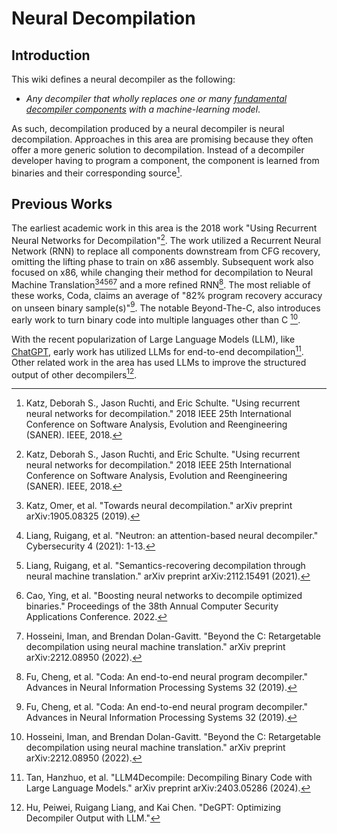 # Neural Decompilation
## Introduction 
This wiki defines a neural decompiler as the following:

- _Any decompiler that wholly replaces one or many [fundamental decompiler components](/docs/fundamentals/overview#generic-decompilation-pipeline) with a machine-learning model_.

As such, decompilation produced by a neural decompiler is neural decompilation.
Approaches in this area are promising because they often offer a more generic solution to decompilation. 
Instead of a decompiler developer having to program a component, the component is learned from binaries and their corresponding source[^1]. 

## Previous Works
The earliest academic work in this area is the 2018 work "Using Recurrent Neural Networks for Decompilation"[^1]. 
The work utilized a Recurrent Neural Network (RNN) to replace all components downstream from CFG recovery, omitting the lifting phase to train on x86 assembly. 
Subsequent work also focused on x86, while changing their method for decompilation to Neural Machine Translation[^2][^3][^4][^5][^7] and a more refined RNN[^6].
The most reliable of these works, Coda, claims an average of "82% program recovery accuracy on unseen binary sample(s)"[^6].
The notable Beyond-The-C, also introduces early work to turn binary code into multiple languages other than C [^7].

With the recent popularization of Large Language Models (LLM), like [ChatGPT](https://en.wikipedia.org/wiki/ChatGPT), early work has utilized LLMs for end-to-end decompilation[^8]. 
Other related work in the area has used LLMs to improve the structured output of other decompilers[^9]. 


[^1]: Katz, Deborah S., Jason Ruchti, and Eric Schulte. "Using recurrent neural networks for decompilation." 2018 IEEE 25th International Conference on Software Analysis, Evolution and Reengineering (SANER). IEEE, 2018.
[^2]: Katz, Omer, et al. "Towards neural decompilation." arXiv preprint arXiv:1905.08325 (2019).
[^3]: Liang, Ruigang, et al. "Neutron: an attention-based neural decompiler." Cybersecurity 4 (2021): 1-13.
[^4]: Liang, Ruigang, et al. "Semantics-recovering decompilation through neural machine translation." arXiv preprint arXiv:2112.15491 (2021).
[^5]: Cao, Ying, et al. "Boosting neural networks to decompile optimized binaries." Proceedings of the 38th Annual Computer Security Applications Conference. 2022. 
[^6]: Fu, Cheng, et al. "Coda: An end-to-end neural program decompiler." Advances in Neural Information Processing Systems 32 (2019).
[^7]: Hosseini, Iman, and Brendan Dolan-Gavitt. "Beyond the C: Retargetable decompilation using neural machine translation." arXiv preprint arXiv:2212.08950 (2022).
[^8]: Tan, Hanzhuo, et al. "LLM4Decompile: Decompiling Binary Code with Large Language Models." arXiv preprint arXiv:2403.05286 (2024).
[^9]: Hu, Peiwei, Ruigang Liang, and Kai Chen. "DeGPT: Optimizing Decompiler Output with LLM."